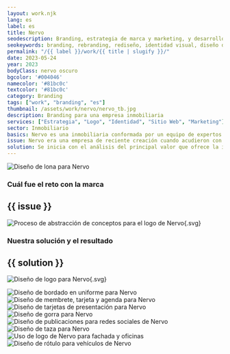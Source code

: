 ```yaml
---
layout: work.njk 
lang: es
label: es
title: Nervo
seodescription: Branding, estrategia de marca y marketing, y desarrollo de sitio web para Nervo, una inmobiliaria especializada en la venta/renta de casas ubicadas en Mérida, Yucatán.
seokeywords: branding, rebranding, rediseño, identidad visual, diseño de logotipo, logo, marca para una inmobiliaria, residencias, casas, hogar, diseño gráfico, nervo, marker, méxico
permalink: "/{{ label }}/work/{{ title | slugify }}/"
date: 2023-05-24
year: 2023
bodyClass: nervo oscuro
bgcolor: '#004046'
namecolor: '#81bc0c'
textcolor: '#81bc0c'
category: Branding
tags: ["work", "branding", "es"]
thumbnail: /assets/work/nervo/nervo_tb.jpg
description: Branding para una empresa inmobiliaria
services: ["Estrategia", "Logo", "Identidad", "Sitio Web", "Marketing"]
sector: Inmobiliario
basics: Nervo es una inmobiliaria conformada por un equipo de expertos en el sector, comprometido con cada cliente para encontrar la propiedad que mejor se ajuste a lo que necesita, a través del entendimiento de sus requerimientos y una investigación exhaustiva de la oferta.
issue: Nervo era una empresa de reciente creación cuando acudieron con nosotros, por lo tanto carecían de nombre e identidad. Por tal motivo, el primer reto fue encontrar un nombre corto que pudiera registrarse. Para lograrlo, iniciamos una investigación de aquellos valores que hacen único y especial a la empresa.
solution: Se inicia con el análisis del principal valor que ofrece la inmobiliaria a sus clientes, la cual consiste en la habilidad de conectar a quien busca adquirir una vivienda con la propiedad perfecta, todo a través del conocimiento del mercado inmobilario, así como de las necesidades de su cliente. Este concepto se abstrae a través de una alegoría hacia el nervio humano, que se definen como estructuras conductoras que reciben y envían mensajes entre el cuerpo y el encéfalo. En este caso, la inmobiliaria es como un nervio, porque reciben la información de su cliente y funcionan como conductores de esa data para recibir como resultado la propiedad ideal. Nervio viene de un origen etimológico Nervorum, de ahí se reduce a Nervo. Posteriormente este mismo concepto de conexión, es utilizado para dar forma a su logo e identidad corporativa.
---
```


![Diseño de lona para Nervo](/assets/work/nervo/nervo_lona.jpg)

<div class="column__2">
    <div class="col__left">
        <h3>Cuál fue el reto con la marca</h3>
    </div>
    <div class="col__right">
        <h2>{{ issue }}</h2>
    </div>
</div>

![Proceso de abstracción de conceptos para el logo de Nervo](/assets/work/nervo/nervo_logo_proceso.svg){.svg}

<div class="column__2 work__column__2">
    <div class="col__left">
        <h3>Nuestra solución y el resultado</h3>
    </div>
    <div class="col__right">
        <h2>{{ solution }}</h2>
    </div>
</div>

![Diseño de logo para Nervo](/assets/work/nervo/nervo_logo.svg){.svg}

![Diseño de bordado en uniforme para Nervo](/assets/work/nervo/nervo_bordado.jpg)
![Diseño de membrete, tarjeta y agenda para Nervo](/assets/work/nervo/nervo_membrete_tarjeta_agenda.jpg)
![Diseño de tarjetas de presentación para Nervo](/assets/work/nervo/nervo_tarjetas.jpg)
![Diseño de gorra para Nervo](/assets/work/nervo/nervo_gorra.jpg)
![Diseño de publicaciones para redes sociales de Nervo](/assets/work/nervo/nervo_redes.jpg)
![Diseño de taza para Nervo](/assets/work/nervo/nervo_taza.jpg)
![Uso de logo de Nervo para fachada y oficinas](/assets/work/nervo/nervo_logo_fachada.jpg)
![Diseño de rótulo para vehículos de Nervo](/assets/work/nervo/nervo_vehiculo.jpg)